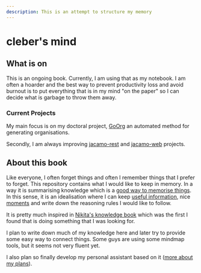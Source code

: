 ```yaml
---
description: This is an attempt to structure my memory
---
```


# cleber's mind

## What is on

This is an ongoing book. Currently, I am using that as my notebook. I am often a hoarder and the best way to prevent productivity loss and avoid burnout is to put everything that is in my mind "on the paper" so I can decide what is garbage to throw them away.

### Current Projects

My main focus is on my doctoral project, [GoOrg](https://github.com/cleberjamaral/autoOrgDesignProject) an automated method for generating organisations.

Secondly, I am always improving [jacamo-rest](https://github.com/jacamo-lang/jacamo-rest) and [jacamo-web](https://github.com/jacamo-lang/jacamo-web) projects.

## About this book

Like everyone, I often forget things and often I remember things that I prefer to forget. This repository contains what I would like to keep in memory. In a way it is summarising knowledge which is a [good way to memorise things](https://www.inc.com/jeff-haden/how-to-remember-anything-you-really-want-to-remember-backed-by-science.html). In this sense, it is an idealisation where I can keep [useful information](knowledge/), nice [moments](moments/) and write down the reasoning rules I would like to follow.

It is pretty much inspired in [Nikita's knowledge book](https://github.com/nikitavoloboev/knowledge) which was the first I found that is doing something that I was looking for.

I plan to write down much of my knowledge here and later try to provide some easy way to connect things. Some guys are using some mindmap tools, but it seems not very fluent yet.

I also plan so finally develop my personal assistant based on it \([more about my plans](plans/)\).


